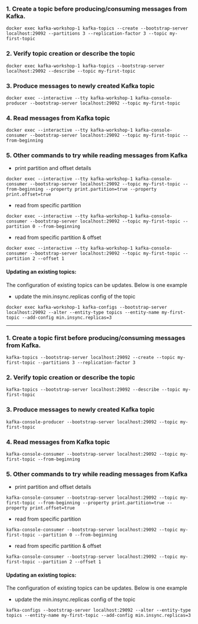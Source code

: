 ### 1. Create a topic before producing/consuming messages from Kafka.
```docker exec kafka-workshop-1 kafka-topics --create --bootstrap-server localhost:29092 --partitions 3 --replication-factor 3 --topic my-first-topic```

### 2.  Verify topic creation or describe the topic
```docker exec kafka-workshop-1 kafka-topics --bootstrap-server localhost:29092 --describe --topic my-first-topic```

### 3.  Produce messages to newly created Kafka topic

```shell script
docker exec --interactive --tty kafka-workshop-1 kafka-console-producer --bootstrap-server localhost:29092 --topic my-first-topic
```
### 4.  Read messages from Kafka topic

```shell script
docker exec --interactive --tty kafka-workshop-1 kafka-console-consumer --bootstrap-server localhost:29092 --topic my-first-topic --from-beginning
```

### 5.  Other commands to try while reading messages from Kafka

- print partition and offset details
```shell script
docker exec --interactive --tty kafka-workshop-1 kafka-console-consumer --bootstrap-server localhost:29092 --topic my-first-topic --from-beginning --property print.partition=true --property print.offset=true
```

- read from specific partition
```shell script
docker exec --interactive --tty kafka-workshop-1 kafka-console-consumer --bootstrap-server localhost:29092 --topic my-first-topic --partition 0 --from-beginning
```

- read from specific partition & offset
```shell script
docker exec --interactive --tty kafka-workshop-1 kafka-console-consumer --bootstrap-server localhost:29092 --topic my-first-topic --partition 2 --offset 1
```

#### Updating an existing topics:

The configuration of existing topics can be updates. Below is one example

- update the min.insync.replicas config of the topic
```shell script
docker exec kafka-workshop-1 kafka-configs --bootstrap-server localhost:29092 --alter --entity-type topics --entity-name my-first-topic --add-config min.insync.replicas=3
```

**********************
### 1.  Create a topic first before producing/consuming messages from Kafka.

```shell script
kafka-topics --bootstrap-server localhost:29092 --create --topic my-first-topic --partitions 3 --replication-factor 3
```

### 2.  Verify topic creation or describe the topic

```shell script
kafka-topics --bootstrap-server localhost:29092 --describe --topic my-first-topic
```

### 3.  Produce messages to newly created Kafka topic

```shell script
kafka-console-producer --bootstrap-server localhost:29092 --topic my-first-topic
```

### 4.  Read messages from Kafka topic

```shell script
kafka-console-consumer --bootstrap-server localhost:29092 --topic my-first-topic --from-beginning
```

### 5.  Other commands to try while reading messages from Kafka

- print partition and offset details
```shell script
kafka-console-consumer --bootstrap-server localhost:29092 --topic my-first-topic --from-beginning --property print.partition=true --property print.offset=true
```

- read from specific partition
```shell script
kafka-console-consumer --bootstrap-server localhost:29092 --topic my-first-topic --partition 0 --from-beginning
```

- read from specific partition & offset
```shell script
kafka-console-consumer --bootstrap-server localhost:29092 --topic my-first-topic --partition 2 --offset 1
```

#### Updating an existing topics:

The configuration of existing topics can be updates. Below is one example

- update the min.insync.replicas config of the topic
```shell script
kafka-configs --bootstrap-server localhost:29092 --alter --entity-type topics --entity-name my-first-topic --add-config min.insync.replicas=3
```

